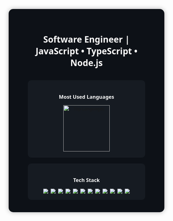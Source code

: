 <div align="center" style="background-color:#0D1117; padding:40px; border-radius:15px; box-shadow:0 0 15px rgba(0,0,0,0.3); font-family:'Segoe UI',sans-serif;">

  <h1 style="color:#fff;">Software Engineer | JavaScript • TypeScript • Node.js</h1>
  <p style="color:#9BA3AF;"></p>
  
  <br/>
  
  <div style="background-color:#161B22; border-radius:12px; padding:20px; width:80%; margin:auto;">
    <h3 style="color:#fff;">Most Used Languages</h3>
    <img 
      height="150em"
      src="https://github-readme-stats.vercel.app/api/top-langs/?username=pedro1895DEV&layout=compact&langs_count=7&theme=github_dark&hide_border=true&bg_color=161B22&title_color=58A6FF&text_color=C9D1D9"
      alt="Top Languages"
    />
  </div>
  
  <br/>

  <div style="background-color:#161B22; border-radius:12px; padding:20px; width:80%; margin:auto;">
    <h3 style="color:#fff;">Tech Stack</h3>
    <div style="display:flex; flex-wrap:wrap; justify-content:center; gap:8px; margin-top:10px;">
      <img src="https://img.shields.io/badge/JavaScript-323330?style=for-the-badge&logo=javascript&logoColor=F7DF1E"/>
      <img src="https://img.shields.io/badge/TypeScript-007ACC?style=for-the-badge&logo=typescript&logoColor=white"/>
      <img src="https://img.shields.io/badge/Node.js-339933?style=for-the-badge&logo=nodedotjs&logoColor=white"/>
      <img src="https://img.shields.io/badge/Express.js-000000?style=for-the-badge&logo=express&logoColor=white"/>
      <img src="https://img.shields.io/badge/HTML5-E34F26?style=for-the-badge&logo=html5&logoColor=white"/>
      <img src="https://img.shields.io/badge/CSS3-1572B6?style=for-the-badge&logo=css3&logoColor=white"/>
      <img src="https://img.shields.io/badge/Angular-DD0031?style=for-the-badge&logo=angular&logoColor=white"/>
      <img src="https://img.shields.io/badge/React-20232A?style=for-the-badge&logo=react&logoColor=61DAFB"/>
      <img src="https://img.shields.io/badge/PostgreSQL-316192?style=for-the-badge&logo=postgresql&logoColor=white"/>
      <img src="https://img.shields.io/badge/Docker-2CA5E0?style=for-the-badge&logo=docker&logoColor=white"/>
      <img src="https://img.shields.io/badge/AWS-FF9900?style=for-the-badge&logo=amazonwebservices&logoColor=white"/>
      <img src="https://img.shields.io/badge/Nginx-009639?style=for-the-badge&logo=nginx&logoColor=white"/>
    </div>
  </div>
  
</div>
